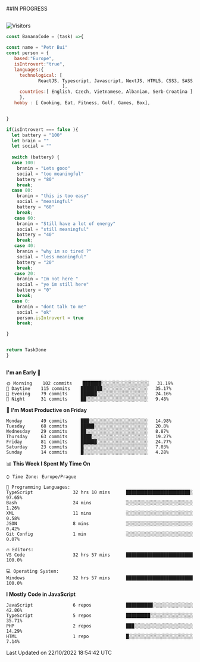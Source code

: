 ##IN PROGRESS
##
![Visitors](https://komarev.com/ghpvc/?username=petrbui&style=for-the-badge&label=Visitors+👀)
```Javascript
const BananaCode = (task) =>{

const name = "Petr Bui"
const person = {
   based:"Europe",
   isIntrovert:"true",
   languages:{
     technological: [ 
            ReactJS, Typescript, Javascript, NextJS, HTML5, CSS3, SASS, Redux, Node, Storybook, Styled-Component
                     ],
     countries:[ English, Czech, Vietnamese, Albanian, Serb-Croatina ]
     },
   hobby : [ Cooking, Eat, Fitness, Golf, Games, Box],


}

if(isIntrovert === false ){
  let battery = "100"
  let brain = ""
  let social = ""
  
  switch (battery) {
  case 100:
    branin = "Lets gooo"
    social = "too meaningful"
    battery = "80"
    break;
  case 80:
    branin = "this is too easy"
    social = "meaningful"
    battery = "60"
    break;
   case 60:
    branin = "Still have a lot of energy"
    social = "still meaningful"
    battery = "40"
    break;
   case 40:
    branin = "why im so tired ?"
    social = "less meaningful"
    battery = "20"
    break;
   case 20:
    branin = "Im not here "
    social = "ye im still here"
    battery = "0"
    break;
  case 0:
    branin = "dont talk to me"
    social = "ok"
    person.isIntrovert = true
    break;

}


return TaskDone
}
```



##
<!--
[![My GitHub stats](https://github-readme-stats.vercel.app/api?username=petrbui&theme=github_dark)](https://github.com/anuraghazra/github-readme-stats)

[![My wakatime stats](https://github-readme-stats.vercel.app/api/wakatime?username=petrbui&theme=github_dark)](https://github.com/anuraghazra/github-readme-stats)
-->
<!--START_SECTION:waka-->
**I'm an Early 🐤** 

```text
🌞 Morning    102 commits    ███████░░░░░░░░░░░░░░░░░░   31.19% 
🌆 Daytime    115 commits    ████████░░░░░░░░░░░░░░░░░   35.17% 
🌃 Evening    79 commits     ██████░░░░░░░░░░░░░░░░░░░   24.16% 
🌙 Night      31 commits     ██░░░░░░░░░░░░░░░░░░░░░░░   9.48%

```
📅 **I'm Most Productive on Friday** 

```text
Monday       49 commits     ███░░░░░░░░░░░░░░░░░░░░░░   14.98% 
Tuesday      68 commits     █████░░░░░░░░░░░░░░░░░░░░   20.8% 
Wednesday    29 commits     ██░░░░░░░░░░░░░░░░░░░░░░░   8.87% 
Thursday     63 commits     ████░░░░░░░░░░░░░░░░░░░░░   19.27% 
Friday       81 commits     ██████░░░░░░░░░░░░░░░░░░░   24.77% 
Saturday     23 commits     █░░░░░░░░░░░░░░░░░░░░░░░░   7.03% 
Sunday       14 commits     █░░░░░░░░░░░░░░░░░░░░░░░░   4.28%

```


📊 **This Week I Spent My Time On** 

```text
⌚︎ Time Zone: Europe/Prague

💬 Programming Languages: 
TypeScript               32 hrs 10 mins      ████████████████████████░   97.65% 
Bash                     24 mins             ░░░░░░░░░░░░░░░░░░░░░░░░░   1.26% 
XML                      11 mins             ░░░░░░░░░░░░░░░░░░░░░░░░░   0.58% 
JSON                     8 mins              ░░░░░░░░░░░░░░░░░░░░░░░░░   0.42% 
Git Config               1 min               ░░░░░░░░░░░░░░░░░░░░░░░░░   0.07%

🔥 Editors: 
VS Code                  32 hrs 57 mins      █████████████████████████   100.0%

💻 Operating System: 
Windows                  32 hrs 57 mins      █████████████████████████   100.0%

```

**I Mostly Code in JavaScript** 

```text
JavaScript               6 repos             ██████████░░░░░░░░░░░░░░░   42.86% 
TypeScript               5 repos             █████████░░░░░░░░░░░░░░░░   35.71% 
PHP                      2 repos             ███░░░░░░░░░░░░░░░░░░░░░░   14.29% 
HTML                     1 repo              █░░░░░░░░░░░░░░░░░░░░░░░░   7.14%

```



 Last Updated on 22/10/2022 18:54:42 UTC
<!--END_SECTION:waka-->
